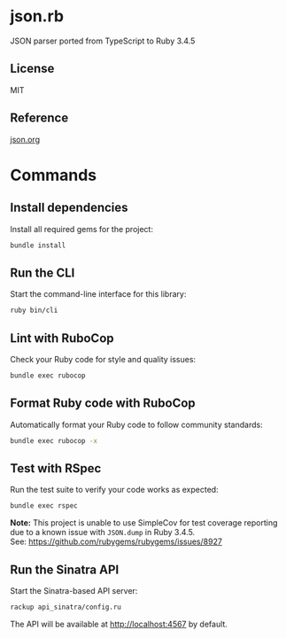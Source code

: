 # json.rb

JSON parser ported from TypeScript to Ruby 3.4.5

## License

MIT

## Reference

[json.org](http://json.org)

# Commands

## Install dependencies

Install all required gems for the project:

```sh
bundle install
```

## Run the CLI

Start the command-line interface for this library:

```sh
ruby bin/cli
```

## Lint with RuboCop

Check your Ruby code for style and quality issues:

```sh
bundle exec rubocop
```

## Format Ruby code with RuboCop

Automatically format your Ruby code to follow community standards:

```sh
bundle exec rubocop -x
```

## Test with RSpec

Run the test suite to verify your code works as expected:

```sh
bundle exec rspec
```

**Note:** This project is unable to use SimpleCov for test coverage reporting due to a known issue with `JSON.dump` in Ruby 3.4.5.  
See: https://github.com/rubygems/rubygems/issues/8927

## Run the Sinatra API

Start the Sinatra-based API server:

```sh
rackup api_sinatra/config.ru
```

The API will be available at [http://localhost:4567](http://localhost:4567) by default.
